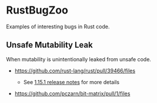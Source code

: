 # RustBugZoo

Examples of interesting bugs in Rust code.

## Unsafe Mutability Leak

When mutability is unintentionally leaked from unsafe code.

- https://github.com/rust-lang/rust/pull/39466/files

  - See [1.15.1 release notes](https://blog.rust-lang.org/2017/02/09/Rust-1.15.1.html) for more details

- https://github.com/pczarn/bit-matrix/pull/1/files


